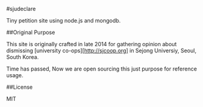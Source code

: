 #sjudeclare

Tiny petition site using node.js and mongodb.

##Original Purpose

This site is originally crafted in late 2014 for gathering opinion about dismissing [university co-ops][http://sjcoop.org] in Sejong Universiy, Seoul, South Korea.

Time has passed, Now we are open sourcing this just purpose for reference usage.

##License

MIT






